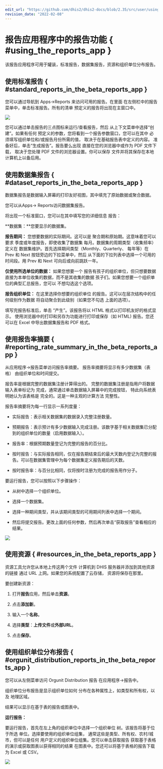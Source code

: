 ```yaml
---
edit_url: "https://github.com/dhis2/dhis2-docs/blob/2.35/src/user/using-reporting-functionality.md"
revision_date: "2022-02-08"
---
```


# 报告应用程序中的报告功能 { #using_the_reports_app }

该报告应用程序可用于罐装，标准报告，数据集报告，资源和组织单位分布报告。

## 使用标准报告 { #standard_reports_in_the_beta_reports_app }

您可以通过导航到 Apps-\>Reports 来访问可用的报告。在里面
在左侧栏中的报告菜单中，单击标准报告。所有的清单
预定义的报告将出现在主窗口中。

![](resources/images/dhis2UserManual/react_reports_app_standard_reports.png)

您可以通过单击报告的三点图标来运行/查看报告，然后
从上下文菜单中选择“创建”。如果有任何
预定义的参数，您将看到一个报告参数窗口，您可以在其中
必须填写组织单位和/或报告月份所需的值，
取决于在基础报告表中定义的内容。
准备好后，单击“生成报告”。报告要么出现
直接在您的浏览器中或作为 PDF 文件下载，
取决于您处理 PDF 文件的浏览器设置。你可以保存
文件并将其保存在本地计算机上以备后用。

## 使用数据集报告 { #dataset_reports_in_the_beta_reports_app }

数据集报告是数据输入屏幕的打印友好视图，其中填充了原始数据或聚合数据。

您可以从Apps-> Reports访问数据集报告。

将出现一个标准窗口，您可以在其中填写您的详细信息
报告：

**数据集：**您要显示的数据集。

**报告期间：** 您想要数据的实际期间。这可以是
聚合期和原始期。这意味着您可以要求
季度或年度报告，即使收集了数据集
每月。数据集的周期类型（收集频率）定义在
数据集维护。首先选择期间类型（Monthly、Quarterly、
每年等）在 Prev 和 Next 按钮旁边的下拉菜单中，然后
从下面的下拉列表中选择一个可用的时间段。用
Prev 和 Next 可向后或向前跳跃一年。

**仅使用所选单位的数据：** 如果您想要一个
报告有孩子的组织单位，但只想要数据
直接为本单位收集的数据，而不是其收集的数据
孩子们。如果您想要一个组织单位的典型汇总报告，您可以
不想勾选这个选项。

**报告组织单位：** 在这里选择你想要的组织单位
的报告。这可以在层次结构中的任何级别作为数据
将自动聚合到此级别（如果您不勾选
上面的选项）。

填写完报告标准后，单击
“产生”。该报告将以 HTML 格式以打印机友好的格式显示。
使用浏览器中的打印和另存为功能进行打印或保存（如
HTML) 报告。您还可以在 Excel 中导出数据集报告和
PDF 格式。

## 使用报告率摘要 { #reporting_rate_summary_in_the_beta_reports_app }

从应用程序-\>报告菜单访问报告率摘要。
报告率摘要将显示有多少数据集（表格）
由组织单位和时间提交。

报告率是根据完整的数据集注册计算得出的。
完整的数据集注册是指用户将数据输入表单标记为
完成，通常通过单击数据输入屏幕中的完成按钮，
特此向系统表明她认为该表格是
完全的。这是一种主观的计算方法
完整性。

报告率摘要将为每一行显示一系列度量：

-   实际报告：表示相关数据集的数据录入完整注册数量。

-   预期报告：表示预计有多少数据输入完成注册。该数字基于相关数据集已分配到的组织单位的数量（启用数据输入）。

-   报告率：根据预期数量登记为完整的报告的百分比。

-   按时报告：与实际报告相同，仅在报告期结束后的最大天数内登记为完整的报告。可以在数据集管理中为每个数据集定义报告期后的天数。

-   按时报告率：与百分比相同，仅将按时注册为完成的报告用作分子。

要运行报告，您可以按照以下步骤操作：

-   从树中选择一个组织单位。
-   选择一个数据集。

-   选择一种期间类型，并从该期间类型的可用期间列表中选择一个期间。

-   然后将提交报告。更改上面的任何参数，然后再次单击“获取报告”查看相应的结果。

![](resources/images/dhis2UserManual/react_reports_app_reporting_rate_summary.png)

## 使用资源 { #resources_in_the_beta_reports_app }

资源工具允许您从本地上传这两个文件
计算机到 DHIS 服务器并添加到其他资源的链接
通过 URL 上网。如果您的系统配置了云存储，
资源将保存在那里。

要创建新资源：

1.  打开**报告**应用，然后单击**资源**。

2.  点击**添加新**。

3.  输入一个**名称**。

4.  选择**类型**：**上传文件**或**外部URL**。

5.  点击**保存**。 

## 使用组织单位分布报告 { #orgunit_distribution_reports_in_the_beta_reports_app }

您可以从左侧菜单访问 Orgunit Distribution 报告
在应用程序-\>报告中。

组织单位分布报告是显示组织单位如何
分布在各种属性上，如类型和所有权，以及
地理区域。

结果可以显示在基于表的报告或图表中。

**运行报告：**

要运行报告，首先在左上角的组织单位中选择一个组织单位
树。该报告将基于位于所选
单位。选择要使用的组织单位组集，
通常这些是类型、所有权、农村/城市，但可以是任何
用户定义的组织单位组集。您可以单击获取报告
获取基于表格的演示或获取图表以获得相同的结果
在图表中。您还可以将基于表格的报告下载为 Excel 或
CSV。

![](resources/images/dhis2UserManual/react_reports_app_org_unit_dist.png)
